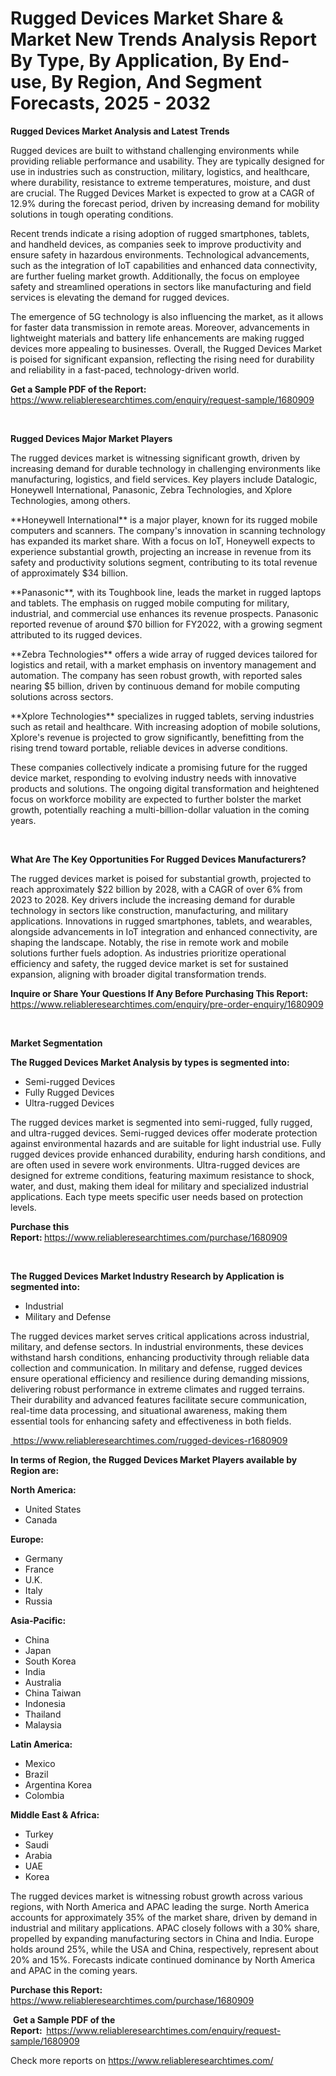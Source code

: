 <p><h1>Rugged Devices Market Share & Market New Trends Analysis Report By Type, By Application, By End-use, By Region, And Segment Forecasts, 2025 - 2032</h1></p><p><strong>Rugged Devices Market Analysis and Latest Trends</strong></p>
<p><p>Rugged devices are built to withstand challenging environments while providing reliable performance and usability. They are typically designed for use in industries such as construction, military, logistics, and healthcare, where durability, resistance to extreme temperatures, moisture, and dust are crucial. The Rugged Devices Market is expected to grow at a CAGR of 12.9% during the forecast period, driven by increasing demand for mobility solutions in tough operating conditions.</p><p>Recent trends indicate a rising adoption of rugged smartphones, tablets, and handheld devices, as companies seek to improve productivity and ensure safety in hazardous environments. Technological advancements, such as the integration of IoT capabilities and enhanced data connectivity, are further fueling market growth. Additionally, the focus on employee safety and streamlined operations in sectors like manufacturing and field services is elevating the demand for rugged devices.</p><p>The emergence of 5G technology is also influencing the market, as it allows for faster data transmission in remote areas. Moreover, advancements in lightweight materials and battery life enhancements are making rugged devices more appealing to businesses. Overall, the Rugged Devices Market is poised for significant expansion, reflecting the rising need for durability and reliability in a fast-paced, technology-driven world.</p></p>
<p><strong>Get a Sample PDF of the Report:&nbsp;</strong> <a href="https://www.reliableresearchtimes.com/enquiry/request-sample/1680909?utm_campaign=3063&utm_medium=2&utm_source=Github&utm_content=ia&utm_term=09042025&utm_id=rugged-devices">https://www.reliableresearchtimes.com/enquiry/request-sample/1680909</a></p>
<p>&nbsp;</p>
<p><strong>Rugged Devices Major Market Players</strong></p>
<p><p>The rugged devices market is witnessing significant growth, driven by increasing demand for durable technology in challenging environments like manufacturing, logistics, and field services. Key players include Datalogic, Honeywell International, Panasonic, Zebra Technologies, and Xplore Technologies, among others. </p><p>**Honeywell International** is a major player, known for its rugged mobile computers and scanners. The company's innovation in scanning technology has expanded its market share. With a focus on IoT, Honeywell expects to experience substantial growth, projecting an increase in revenue from its safety and productivity solutions segment, contributing to its total revenue of approximately $34 billion.</p><p>**Panasonic**, with its Toughbook line, leads the market in rugged laptops and tablets. The emphasis on rugged mobile computing for military, industrial, and commercial use enhances its revenue prospects. Panasonic reported revenue of around $70 billion for FY2022, with a growing segment attributed to its rugged devices.</p><p>**Zebra Technologies** offers a wide array of rugged devices tailored for logistics and retail, with a market emphasis on inventory management and automation. The company has seen robust growth, with reported sales nearing $5 billion, driven by continuous demand for mobile computing solutions across sectors.</p><p>**Xplore Technologies** specializes in rugged tablets, serving industries such as retail and healthcare. With increasing adoption of mobile solutions, Xplore's revenue is projected to grow significantly, benefitting from the rising trend toward portable, reliable devices in adverse conditions.</p><p>These companies collectively indicate a promising future for the rugged device market, responding to evolving industry needs with innovative products and solutions. The ongoing digital transformation and heightened focus on workforce mobility are expected to further bolster the market growth, potentially reaching a multi-billion-dollar valuation in the coming years.</p></p>
<p>&nbsp;</p>
<p><strong>What Are The Key Opportunities For Rugged Devices Manufacturers?</strong></p>
<p><p>The rugged devices market is poised for substantial growth, projected to reach approximately $22 billion by 2028, with a CAGR of over 6% from 2023 to 2028. Key drivers include the increasing demand for durable technology in sectors like construction, manufacturing, and military applications. Innovations in rugged smartphones, tablets, and wearables, alongside advancements in IoT integration and enhanced connectivity, are shaping the landscape. Notably, the rise in remote work and mobile solutions further fuels adoption. As industries prioritize operational efficiency and safety, the rugged device market is set for sustained expansion, aligning with broader digital transformation trends.</p></p>
<p><strong>Inquire or Share Your Questions If Any Before Purchasing This Report:</strong> <a href="https://www.reliableresearchtimes.com/enquiry/pre-order-enquiry/1680909?utm_campaign=3063&utm_medium=2&utm_source=Github&utm_content=ia&utm_term=09042025&utm_id=rugged-devices">https://www.reliableresearchtimes.com/enquiry/pre-order-enquiry/1680909</a></p>
<p>&nbsp;</p>
<p><strong>Market Segmentation</strong></p>
<p><strong>The Rugged Devices Market Analysis by types is segmented into:</strong></p>
<p><ul><li>Semi-rugged Devices</li><li>Fully Rugged Devices</li><li>Ultra-rugged Devices</li></ul></p>
<p><p>The rugged devices market is segmented into semi-rugged, fully rugged, and ultra-rugged devices. Semi-rugged devices offer moderate protection against environmental hazards and are suitable for light industrial use. Fully rugged devices provide enhanced durability, enduring harsh conditions, and are often used in severe work environments. Ultra-rugged devices are designed for extreme conditions, featuring maximum resistance to shock, water, and dust, making them ideal for military and specialized industrial applications. Each type meets specific user needs based on protection levels.</p></p>
<p><strong>Purchase this Report:&nbsp;</strong><a href="https://www.reliableresearchtimes.com/purchase/1680909?utm_campaign=3063&utm_medium=2&utm_source=Github&utm_content=ia&utm_term=09042025&utm_id=rugged-devices">https://www.reliableresearchtimes.com/purchase/1680909</a></p>
<p>&nbsp;</p>
<p><strong>The Rugged Devices Market Industry Research by Application is segmented into:</strong></p>
<p><ul><li>Industrial</li><li>Military and Defense</li></ul></p>
<p><p>The rugged devices market serves critical applications across industrial, military, and defense sectors. In industrial environments, these devices withstand harsh conditions, enhancing productivity through reliable data collection and communication. In military and defense, rugged devices ensure operational efficiency and resilience during demanding missions, delivering robust performance in extreme climates and rugged terrains. Their durability and advanced features facilitate secure communication, real-time data processing, and situational awareness, making them essential tools for enhancing safety and effectiveness in both fields.</p></p>
<p><a href="https://www.reliableresearchtimes.com/rugged-devices-r1680909?utm_campaign=3063&utm_medium=2&utm_source=Github&utm_content=ia&utm_term=09042025&utm_id=rugged-devices">&nbsp;https://www.reliableresearchtimes.com/rugged-devices-r1680909</a></p>
<p><strong>In terms of Region, the Rugged Devices Market Players available by Region are:</strong></p>
<p>
    <p> <strong> North America: </strong>
        <ul>
            <li>United States</li>
            <li>Canada</li>
        </ul>
        </p> 
    <p> <strong> Europe: </strong>
        <ul>
            <li>Germany</li>
            <li>France</li>
            <li>U.K.</li>
            <li>Italy</li>
            <li>Russia</li>
        </ul>
        </p> 
    <p> <strong> Asia-Pacific: </strong>
        <ul>
            <li>China</li>
            <li>Japan</li>
            <li>South Korea</li>
            <li>India</li>
            <li>Australia</li>
            <li>China Taiwan</li>
            <li>Indonesia</li>
            <li>Thailand</li>
            <li>Malaysia</li>
        </ul>
        </p> 
    <p> <strong> Latin America: </strong>
        <ul>
            <li>Mexico</li>
            <li>Brazil</li>
            <li>Argentina Korea</li>
            <li>Colombia</li>
        </ul>
        </p> 
    <p> <strong> Middle East & Africa: </strong>
        <ul>
            <li>Turkey</li>
            <li>Saudi</li>
            <li>Arabia</li>
            <li>UAE</li>
            <li>Korea</li>
        </ul>
    </p>
    </p>
<p><p>The rugged devices market is witnessing robust growth across various regions, with North America and APAC leading the surge. North America accounts for approximately 35% of the market share, driven by demand in industrial and military applications. APAC closely follows with a 30% share, propelled by expanding manufacturing sectors in China and India. Europe holds around 25%, while the USA and China, respectively, represent about 20% and 15%. Forecasts indicate continued dominance by North America and APAC in the coming years.</p></p>
<p><strong>Purchase this Report: </strong><a href="https://www.reliableresearchtimes.com/purchase/1680909?utm_campaign=3063&utm_medium=2&utm_source=Github&utm_content=ia&utm_term=09042025&utm_id=rugged-devices">https://www.reliableresearchtimes.com/purchase/1680909</a></p>
<p>&nbsp;<strong>Get a Sample PDF of the Report:&nbsp;&nbsp;</strong><a href="https://www.reliableresearchtimes.com/enquiry/request-sample/1680909?utm_campaign=3063&utm_medium=2&utm_source=Github&utm_content=ia&utm_term=09042025&utm_id=rugged-devices">https://www.reliableresearchtimes.com/enquiry/request-sample/1680909</a></p>
<p><strong></strong></p>
<p>Check more reports on <a href="https://www.reliableresearchtimes.com/?utm_campaign=3063&utm_medium=2&utm_source=Github&utm_content=ia&utm_term=09042025&utm_id=rugged-devices">https://www.reliableresearchtimes.com/</a></p>